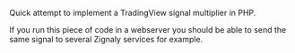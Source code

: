 Quick attempt to implement a TradingView signal multiplier in PHP.

If you run this piece of code in a webserver you should be able to send the same signal to several Zignaly services for example. 
